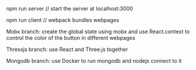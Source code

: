 npm run server // start the server at localhost:3000

npm run client // webpack bundles webpages

Mobx branch: create the global state using mobx and use React.context to control the color of the button in different webpages

Thressjs branch: use React and Three.js together 

Mongodb branch: use Docker to run mongodb and nodejs connect to it 
